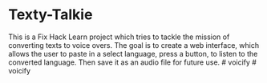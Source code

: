 # Texty-Talkie
This is a Fix Hack Learn project which tries to tackle the mission of converting texts to voice overs. 
The goal is to create a web interface, which allows the user to paste in a select language, press a button, to listen to the converted language. Then save it as an audio file for future use. 
#   v o i c i f y  
 #   v o i c i f y  
 